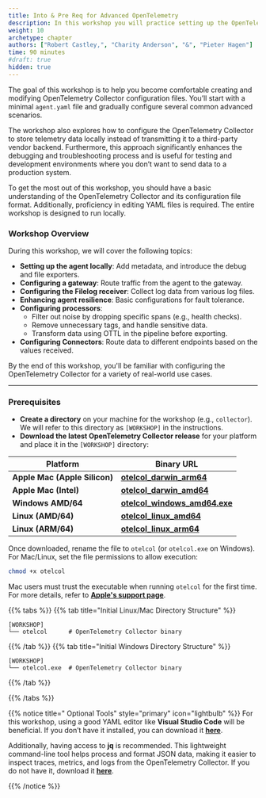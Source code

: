```yaml
---
title: Into & Pre Req for Advanced OpenTelemetry
description: In this workshop you will practice setting up the OpenTelemetry Collector configuration from scratch and go though several advanced configuration scenarios's
weight: 10
archetype: chapter
authors: ["Robert Castley,", "Charity Anderson", "&", "Pieter Hagen"]
time: 90 minutes
#draft: true
hidden: true
---
```


The goal of this workshop is to help you become comfortable creating and modifying OpenTelemetry Collector configuration files. You’ll start with a minimal `agent.yaml` file and gradually configure several common advanced scenarios.

The workshop also explores how to configure the OpenTelemetry Collector to store telemetry data locally instead of transmitting it to a third-party vendor backend. Furthermore, this approach significantly enhances the debugging and troubleshooting process and is useful for testing and development environments where you don’t want to send data to a production system.

To get the most out of this workshop, you should have a basic understanding of the OpenTelemetry Collector and its configuration file format. Additionally, proficiency in editing YAML files is required. The entire workshop is designed to run locally.

### Workshop Overview

During this workshop, we will cover the following topics:

- **Setting up the agent locally**: Add metadata, and introduce the debug and file exporters.
- **Configuring a gateway**: Route traffic from the agent to the gateway.
- **Configuring the Filelog receiver**: Collect log data from various log files.
- **Enhancing agent resilience**: Basic configurations for fault tolerance.
- **Configuring processors**:
  - Filter out noise by dropping specific spans (e.g., health checks).
  - Remove unnecessary tags, and handle sensitive data.
  - Transform data using OTTL in the pipeline before exporting.
- **Configuring Connectors**: Route data to different endpoints based on the values received.

By the end of this workshop, you'll be familiar with configuring the OpenTelemetry Collector for a variety of real-world use cases.

---

### Prerequisites

- **Create a directory** on your machine for the workshop (e.g., `collector`). We will refer to this directory as `[WORKSHOP]` in the instructions.
- **Download the latest OpenTelemetry Collector release** for your platform and place it in the `[WORKSHOP]` directory:

| Platform                         | Binary URL          |
|----------------------------------|---------------------|
|  **Apple Mac (Apple Silicon)**   | **[otelcol_darwin_arm64](https://github.com/signalfx/splunk-otel-collector/releases/download/v0.117.0/otelcol_darwin_arm64)** |
|  **Apple Mac (Intel)**           | **[otelcol_darwin_amd64](https://github.com/signalfx/splunk-otel-collector/releases/download/v0.117.0/otelcol_darwin_amd64)** |
|  **Windows AMD/64**              | **[otelcol_windows_amd64.exe](https://github.com/signalfx/splunk-otel-collector/releases/download/v0.117.0/otelcol_windows_amd64.exe)** |
|  **Linux (AMD/64)**              |**[otelcol_linux_amd64](https://github.com/signalfx/splunk-otel-collector/releases/download/v0.117.0/otelcol_linux_amd64)** |
|  **Linux (ARM/64)**              |**[otelcol_linux_arm64](https://github.com/signalfx/splunk-otel-collector/releases/download/v0.117.0/otelcol_linux_arm64)** |

Once downloaded, rename the file to `otelcol` (or `otelcol.exe` on Windows). For Mac/Linux, set the file permissions to allow execution:

```bash
chmod +x otelcol
```

Mac users must trust the executable when running `otelcol` for the first time. For more details, refer to [**Apple's support page**](https://support.apple.com/en-mide/102445).

{{% tabs %}}
{{% tab title="Initial Linux/Mac Directory Structure" %}}

```text
[WORKSHOP]
└── otelcol      # OpenTelemetry Collector binary
```

{{% /tab %}}
{{% tab title="Initial Windows Directory Structure" %}}

```text
[WORKSHOP]
└── otelcol.exe  # OpenTelemetry Collector binary
```

{{% /tab %}}

{{% /tabs %}}

{{% notice title=" Optional Tools" style="primary" icon="lightbulb" %}}
For this workshop, using a good YAML editor like **Visual Studio Code** will be beneficial. If you don’t have it installed, you can download it [**here**](https://code.visualstudio.com/download).

Additionally, having access to **jq** is recommended. This lightweight command-line tool helps process and format JSON data, making it easier to inspect traces, metrics, and logs from the OpenTelemetry Collector. If you do not have it, download it [**here**](https://jqlang.org/download/).

{{% /notice %}}